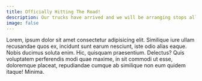 ```yaml
---
title: Officially Hitting The Road!
description: Our trucks have arrived and we will be arranging stops all over SoCal. Holding weekly pop ups as early as the end of the month!
image: false
---
```

Lorem, ipsum dolor sit amet consectetur adipisicing elit. Similique iure ullam recusandae quos ex, incidunt sunt earum nesciunt, iste odio alias eaque. Nobis ducimus soluta enim. Hic, quisquam praesentium. Delectus?
Quis voluptatem perferendis modi quae maxime, in sit commodi ut esse, doloremque placeat, repudiandae cumque ab similique non eum quidem itaque! Minima.